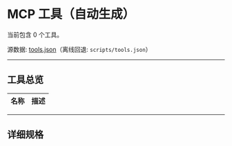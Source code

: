 # MCP 工具（自动生成）

当前包含 0 个工具。

源数据: [tools.json](https://github.com/TencentCloudBase/CloudBase-AI-ToolKit/blob/main/scripts/tools.json)（离线回退: `scripts/tools.json`）

---

## 工具总览

| 名称 | 描述 |
|------|------|

---

## 详细规格
